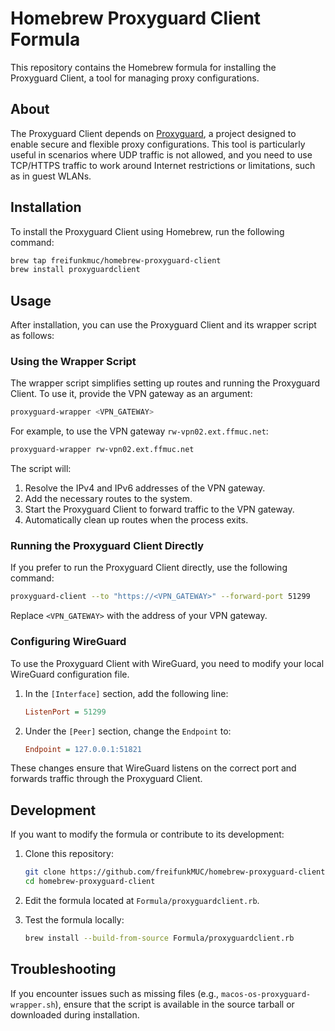 # Homebrew Proxyguard Client Formula

This repository contains the Homebrew formula for installing the Proxyguard Client, a tool for managing proxy configurations.

## About

The Proxyguard Client depends on [Proxyguard](https://codeberg.org/eduVPN/proxyguard), a project designed to enable secure and flexible proxy configurations. This tool is particularly useful in scenarios where UDP traffic is not allowed, and you need to use TCP/HTTPS traffic to work around Internet restrictions or limitations, such as in guest WLANs.

## Installation

To install the Proxyguard Client using Homebrew, run the following command:

```bash
brew tap freifunkmuc/homebrew-proxyguard-client
brew install proxyguardclient
```

## Usage

After installation, you can use the Proxyguard Client and its wrapper script as follows:

### Using the Wrapper Script

The wrapper script simplifies setting up routes and running the Proxyguard Client. To use it, provide the VPN gateway as an argument:

```bash
proxyguard-wrapper <VPN_GATEWAY>
```

For example, to use the VPN gateway `rw-vpn02.ext.ffmuc.net`:

```bash
proxyguard-wrapper rw-vpn02.ext.ffmuc.net
```

The script will:
1. Resolve the IPv4 and IPv6 addresses of the VPN gateway.
2. Add the necessary routes to the system.
3. Start the Proxyguard Client to forward traffic to the VPN gateway.
4. Automatically clean up routes when the process exits.

### Running the Proxyguard Client Directly

If you prefer to run the Proxyguard Client directly, use the following command:

```bash
proxyguard-client --to "https://<VPN_GATEWAY>" --forward-port 51299
```

Replace `<VPN_GATEWAY>` with the address of your VPN gateway.

### Configuring WireGuard

To use the Proxyguard Client with WireGuard, you need to modify your local WireGuard configuration file. 

1. In the `[Interface]` section, add the following line:
   ```ini
   ListenPort = 51299
   ```

2. Under the `[Peer]` section, change the `Endpoint` to:
   ```ini
   Endpoint = 127.0.0.1:51821
   ```

These changes ensure that WireGuard listens on the correct port and forwards traffic through the Proxyguard Client.

## Development

If you want to modify the formula or contribute to its development:

1. Clone this repository:
   ```bash
   git clone https://github.com/freifunkMUC/homebrew-proxyguard-client.git
   cd homebrew-proxyguard-client
   ```

2. Edit the formula located at `Formula/proxyguardclient.rb`.

3. Test the formula locally:
   ```bash
   brew install --build-from-source Formula/proxyguardclient.rb
   ```

## Troubleshooting

If you encounter issues such as missing files (e.g., `macos-os-proxyguard-wrapper.sh`), ensure that the script is available in the source tarball or downloaded during installation.
